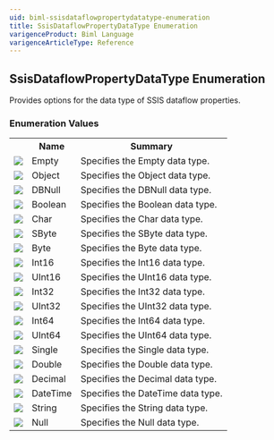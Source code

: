 ```yaml
---
uid: biml-ssisdataflowpropertydatatype-enumeration
title: SsisDataflowPropertyDataType Enumeration
varigenceProduct: Biml Language
varigenceArticleType: Reference
---
```


## SsisDataflowPropertyDataType Enumeration<div class="LanguageSummary"><div class ="SummaryItem">Provides options for the data type of SSIS dataflow properties.</div></div><div class="EnumValueGroup">### Enumeration Values<table id="EnumValue" class="MemberList"><tbody><tr><th class="MemberTypeIconColumnHeader">&nbsp;</th><th class="MemberNameColumnHeader">Name</th><th class="MemberSummaryColumnHeader">Summary</th></tr><tr class="cd0"><td align="center" class="MemberTypeIcon"><img src="enumValue.png"></img></td><td class="MemberName">Empty</td><td class="MemberSummary"><div class ="SummaryItem">Specifies the Empty data type.</div></td></tr><tr class="cd1"><td align="center" class="MemberTypeIcon"><img src="enumValue.png"></img></td><td class="MemberName">Object</td><td class="MemberSummary"><div class ="SummaryItem">Specifies the Object data type.</div></td></tr><tr class="cd0"><td align="center" class="MemberTypeIcon"><img src="enumValue.png"></img></td><td class="MemberName">DBNull</td><td class="MemberSummary"><div class ="SummaryItem">Specifies the DBNull data type.</div></td></tr><tr class="cd1"><td align="center" class="MemberTypeIcon"><img src="enumValue.png"></img></td><td class="MemberName">Boolean</td><td class="MemberSummary"><div class ="SummaryItem">Specifies the Boolean data type.</div></td></tr><tr class="cd0"><td align="center" class="MemberTypeIcon"><img src="enumValue.png"></img></td><td class="MemberName">Char</td><td class="MemberSummary"><div class ="SummaryItem">Specifies the Char data type.</div></td></tr><tr class="cd1"><td align="center" class="MemberTypeIcon"><img src="enumValue.png"></img></td><td class="MemberName">SByte</td><td class="MemberSummary"><div class ="SummaryItem">Specifies the SByte data type.</div></td></tr><tr class="cd0"><td align="center" class="MemberTypeIcon"><img src="enumValue.png"></img></td><td class="MemberName">Byte</td><td class="MemberSummary"><div class ="SummaryItem">Specifies the Byte data type.</div></td></tr><tr class="cd1"><td align="center" class="MemberTypeIcon"><img src="enumValue.png"></img></td><td class="MemberName">Int16</td><td class="MemberSummary"><div class ="SummaryItem">Specifies the Int16 data type.</div></td></tr><tr class="cd0"><td align="center" class="MemberTypeIcon"><img src="enumValue.png"></img></td><td class="MemberName">UInt16</td><td class="MemberSummary"><div class ="SummaryItem">Specifies the UInt16 data type.</div></td></tr><tr class="cd1"><td align="center" class="MemberTypeIcon"><img src="enumValue.png"></img></td><td class="MemberName">Int32</td><td class="MemberSummary"><div class ="SummaryItem">Specifies the Int32 data type.</div></td></tr><tr class="cd0"><td align="center" class="MemberTypeIcon"><img src="enumValue.png"></img></td><td class="MemberName">UInt32</td><td class="MemberSummary"><div class ="SummaryItem">Specifies the UInt32 data type.</div></td></tr><tr class="cd1"><td align="center" class="MemberTypeIcon"><img src="enumValue.png"></img></td><td class="MemberName">Int64</td><td class="MemberSummary"><div class ="SummaryItem">Specifies the Int64 data type.</div></td></tr><tr class="cd0"><td align="center" class="MemberTypeIcon"><img src="enumValue.png"></img></td><td class="MemberName">UInt64</td><td class="MemberSummary"><div class ="SummaryItem">Specifies the UInt64 data type.</div></td></tr><tr class="cd1"><td align="center" class="MemberTypeIcon"><img src="enumValue.png"></img></td><td class="MemberName">Single</td><td class="MemberSummary"><div class ="SummaryItem">Specifies the Single data type.</div></td></tr><tr class="cd0"><td align="center" class="MemberTypeIcon"><img src="enumValue.png"></img></td><td class="MemberName">Double</td><td class="MemberSummary"><div class ="SummaryItem">Specifies the Double data type.</div></td></tr><tr class="cd1"><td align="center" class="MemberTypeIcon"><img src="enumValue.png"></img></td><td class="MemberName">Decimal</td><td class="MemberSummary"><div class ="SummaryItem">Specifies the Decimal data type.</div></td></tr><tr class="cd0"><td align="center" class="MemberTypeIcon"><img src="enumValue.png"></img></td><td class="MemberName">DateTime</td><td class="MemberSummary"><div class ="SummaryItem">Specifies the DateTime data type.</div></td></tr><tr class="cd1"><td align="center" class="MemberTypeIcon"><img src="enumValue.png"></img></td><td class="MemberName">String</td><td class="MemberSummary"><div class ="SummaryItem">Specifies the String data type.</div></td></tr><tr class="cd0"><td align="center" class="MemberTypeIcon"><img src="enumValue.png"></img></td><td class="MemberName">Null</td><td class="MemberSummary"><div class ="SummaryItem">Specifies the Null data type.</div></td></tr></tbody></table></div>